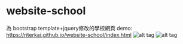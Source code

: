 # website-school
為 bootstrap template+jquery修改的學校網頁
demo:
https://riterkai.github.io/website-school/index.html
![alt tag](http://i.imgur.com/N6PuwL4.jpg)
![alt tag](http://i.imgur.com/cafURNk.jpg)

